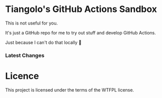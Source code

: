 # Tiangolo's GitHub Actions Sandbox

This is not useful for you.

It's just a GitHub repo for me to try out stuff and develop GitHub Actions.

Just because I can't do that locally 🤷

### Latest Changes


# Licence

This project is licensed under the terms of the WTFPL license.

